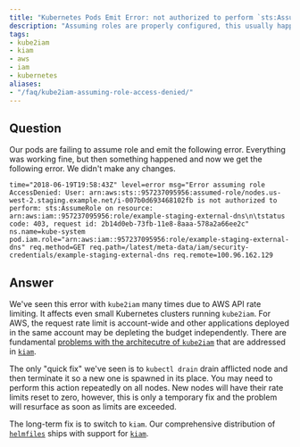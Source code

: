 ```yaml
---
title: "Kubernetes Pods Emit Error: not authorized to perform `sts:AssumeRole`"
description: "Assuming roles are properly configured, this usually happens due to AWS API rate limiting. "
tags:
- kube2iam
- kiam
- aws
- iam
- kubernetes
aliases:
- "/faq/kube2iam-assuming-role-access-denied/"
---
```


## Question

Our pods are failing to assume role and emit the following error. Everything was working fine, but then something happened and now we get the following error. We didn't make any changes.

```
time="2018-06-19T19:58:43Z" level=error msg="Error assuming role AccessDenied: User: arn:aws:sts::957237095956:assumed-role/nodes.us-west-2.staging.example.net/i-007b0d693468102fb is not authorized to perform: sts:AssumeRole on resource: arn:aws:iam::957237095956:role/example-staging-external-dns\n\tstatus code: 403, request id: 2b14d0eb-73fb-11e8-8aaa-578a2a66ee2c" ns.name=kube-system pod.iam.role="arn:aws:iam::957237095956:role/example-staging-external-dns" req.method=GET req.path=/latest/meta-data/iam/security-credentials/example-staging-external-dns req.remote=100.96.162.129
```

## Answer

We've seen this error with `kube2iam` many times due to AWS API rate limiting. It affects even small Kubernetes clusters running `kube2iam`. For AWS, the request rate limit is account-wide and other applications deployed in the same account may be depleting the budget independently. There are fundamental [problems with the architecutre of `kube2iam`](https://medium.com/@pingles/kiam-iterating-for-security-and-reliability-5e793ab93ec3) that are addressed in [`kiam`](https://github.com/uswitch/kiam).

The only "quick fix" we've seen is to `kubectl drain` drain afflicted node and then terminate it so a new one is spawned in its place. You may need to perform this action repeatedly on all nodes. New nodes will have their rate limits reset to zero, however, this is only a temporary fix and the problem will resurface as soon as limits are exceeded.

The long-term fix is to switch to `kiam`. Our comprehensive distribution of [`helmfiles`](https://github.com/cloudposse/helmfiles) ships with support for [`kiam`](https://github.com/cloudposse/helmfiles/blob/master/helmfile.d/0020.kiam.yaml).
